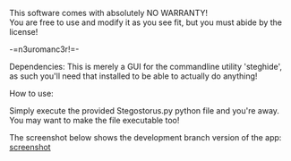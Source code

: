This software comes with absolutely NO WARRANTY!  
You are free to use and modify it as you see fit, but you must abide by the
license!

-=n3uromanc3r!=-


Dependencies:
This is merely a GUI for the commandline utility 'steghide', as such you'll need that installed to be able to actually do anything!

How to use:

Simply execute the provided Stegostorus.py python file and you're away.
You may want to make the file executable too!

The screenshot below shows the development branch version of the app:
[screenshot](http://i.imgur.com/S8DhVdZ.png)
